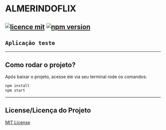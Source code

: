 # ALMERINDOFLIX

[![licence mit](https://img.shields.io/badge/licence-MIT-blue.svg)](https://github.com/almerindopaixao/projeto-almerindoflix/LICENSE) [![npm version](https://img.shields.io/npm/v/react.svg?style=flat)](https://www.npmjs.com/package/react)
--- 
## `Aplicação teste`
---
## Como rodar o projeto?

Após baixar o projeto, acesse ele via seu terminal rode os comandos:

```sh
npm install
npm start
```
---
## License/Licença do Projeto
[MIT License](./LICENSE)